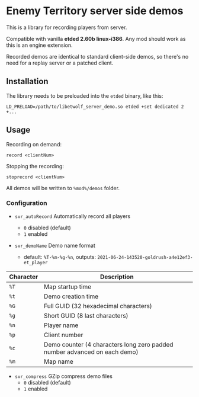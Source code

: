 # Enemy Territory server side demos

This is a library for recording players from server.

Compatible with vanilla **etded 2.60b linux-i386**. Any mod should work as this is an engine extension.

Recorded demos are identical to standard client-side demos, so there's no need for a replay server or a patched client.

## Installation

The library needs to be preloaded into the `etded` binary, like this:

~~~
LD_PRELOAD=/path/to/libetwolf_server_demo.so etded +set dedicated 2 +...
~~~

## Usage

Recording on demand:

~~~
record <clientNum>
~~~

Stopping the recording:

~~~
stoprecord <clientNum>
~~~

All demos will be written to `%mod%/demos` folder.

### Configuration

- `svr_autoRecord` Automatically record all players
    - `0` disabled (default)
    - `1` enabled

- `svr_demoName` Demo name format
    - default: `%T-%m-%g-%n`, outputs: `2021-06-24-143520-goldrush-a4e12ef3-et_player`

| Character | Description                                                               |
|-----------|---------------------------------------------------------------------------|
| `%T`      | Map startup time                                                          |
| `%t`      | Demo creation time                                                        |
| `%G`      | Full GUID (32 hexadecimal characters)                                     |
| `%g`      | Short GUID (8 last characters)                                            |
| `%n`      | Player name                                                               |
| `%p`      | Client number                                                             |
| `%c`      | Demo counter (4 characters long zero padded number advanced on each demo) |
| `%m`      | Map name                                                                  |

- `svr_compress` GZip compress demo files
  - `0` disabled (default)
  - `1` enabled